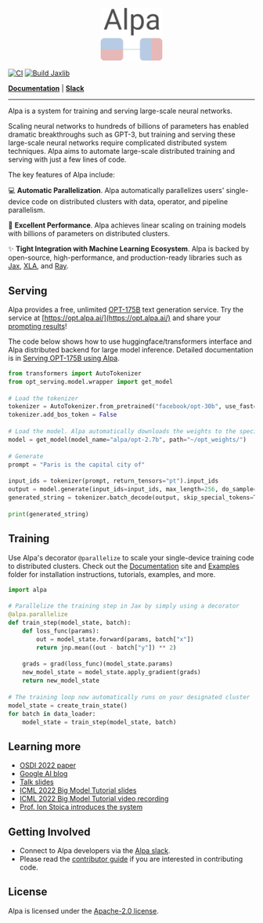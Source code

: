 <div align="center">
<img src="https://github.com/alpa-projects/alpa/blob/pr-website/docs/logo/alpa-logo-cropped.png" alt="logo" width="25%"></img>
</div>

[![CI](https://github.com/alpa-projects/alpa/actions/workflows/ci.yml/badge.svg)](https://github.com/alpa-projects/alpa/actions/workflows/ci.yml)
[![Build Jaxlib](https://github.com/alpa-projects/alpa/actions/workflows/build_jaxlib.yml/badge.svg)](https://github.com/alpa-projects/alpa/actions/workflows/build_jaxlib.yml)

[**Documentation**](https://alpa-projects.github.io) |
[**Slack**](https://forms.gle/YEZTCrtZD6EAVNBQ7)

--------------------------------------------------------------------------------

Alpa is a system for training and serving large-scale neural networks.

Scaling neural networks to hundreds of billions of parameters has enabled dramatic breakthroughs such as GPT-3, but training and serving these large-scale neural networks require complicated distributed system techniques.
Alpa aims to automate large-scale distributed training and serving with just a few lines of code.

The key features of Alpa include:  

💻 **Automatic Parallelization**. Alpa automatically parallelizes users' single-device code on distributed clusters with data, operator, and pipeline parallelism. 

🚀 **Excellent Performance**. Alpa achieves linear scaling on training models with billions of parameters on distributed clusters.

✨ **Tight Integration with Machine Learning Ecosystem**. Alpa is backed by open-source, high-performance, and production-ready libraries such as [Jax](https://github.com/google/jax), [XLA](https://www.tensorflow.org/xla), and [Ray](https://github.com/ray-project/ray).

## Serving
Alpa provides a free, unlimited [OPT-175B](https://github.com/facebookresearch/metaseq/tree/main/projects/OPT) text generation service.
Try the service at [https://opt.alpa.ai/](https://opt.alpa.ai/) and share your [prompting results](examples/opt_serving/service/img.png)!

The code below shows how to use huggingface/transformers interface and Alpa distributed backend for large model inference.
Detailed documentation is in [Serving OPT-175B using Alpa](https://alpa.ai/tutorials/opt_serving.html).

```python
from transformers import AutoTokenizer
from opt_serving.model.wrapper import get_model

# Load the tokenizer
tokenizer = AutoTokenizer.from_pretrained("facebook/opt-30b", use_fast=False)
tokenizer.add_bos_token = False

# Load the model. Alpa automatically downloads the weights to the specificed path
model = get_model(model_name="alpa/opt-2.7b", path="~/opt_weights/")

# Generate
prompt = "Paris is the capital city of"

input_ids = tokenizer(prompt, return_tensors="pt").input_ids
output = model.generate(input_ids=input_ids, max_length=256, do_sample=True)
generated_string = tokenizer.batch_decode(output, skip_special_tokens=True)

print(generated_string)
```

## Training
Use Alpa's decorator ``@parallelize`` to scale your single-device training code to distributed clusters.
Check out the [Documentation](https://alpa-projects.github.io) site and
[Examples](https://github.com/alpa-projects/alpa/tree/main/examples) folder
for installation instructions, tutorials, examples, and more.

```python
import alpa

# Parallelize the training step in Jax by simply using a decorator
@alpa.parallelize
def train_step(model_state, batch):
    def loss_func(params):
        out = model_state.forward(params, batch["x"])
        return jnp.mean((out - batch["y"]) ** 2)

    grads = grad(loss_func)(model_state.params)
    new_model_state = model_state.apply_gradient(grads)
    return new_model_state

# The training loop now automatically runs on your designated cluster
model_state = create_train_state()
for batch in data_loader:
    model_state = train_step(model_state, batch)
```

## Learning more
- [OSDI 2022 paper](https://www.usenix.org/system/files/osdi22-zheng-lianmin.pdf)
- [Google AI blog](https://ai.googleblog.com/2022/05/alpa-automated-model-parallel-deep.html)
- [Talk slides](https://docs.google.com/presentation/d/1CQ4S1ff8yURk9XmL5lpQOoMMlsjw4m0zPS6zYDcyp7Y/edit?usp=sharing)
- [ICML 2022 Big Model Tutorial slides](https://sites.google.com/view/icml-2022-big-model/home)
- [ICML 2022 Big Model Tutorial video recording](https://icml.cc/virtual/2022/tutorial/18440)
- [Prof. Ion Stoica introduces the system](https://www.youtube.com/watch?v=qzYoMldlyoA)

## Getting Involved
- Connect to Alpa developers via the [Alpa slack](https://forms.gle/YEZTCrtZD6EAVNBQ7).
- Please read the [contributor guide](https://alpa-projects.github.io/developer/developer_guide.html) if you are interested in contributing code.

## License
Alpa is licensed under the [Apache-2.0 license](https://github.com/alpa-projects/alpa/blob/main/LICENSE).
